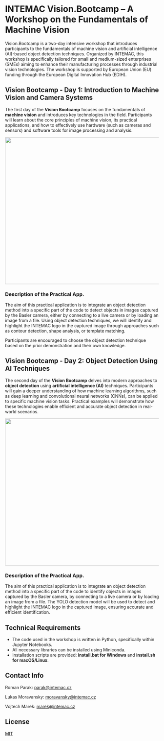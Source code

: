 # INTEMAC Vision.Bootcamp – A Workshop on the Fundamentals of Machine Vision

Vision.Bootcamp is a two-day intensive workshop that introduces participants to the fundamentals of machine vision and artificial intelligence (AI)-based object detection techniques. Organized by INTEMAC, this workshop is specifically tailored for small and medium-sized enterprises (SMEs) aiming to enhance their manufacturing processes through industrial vision technologies. The workshop is supported by European Union (EU) funding through the European Digital Innovation Hub (EDIH).

## Vision Bootcamp - Day 1: Introduction to Machine Vision and Camera Systems

The first day of the **Vision Bootcamp** focuses on the fundamentals of **machine vision** and introduces key technologies in the field. Participants will learn about the core principles of machine vision, its practical applications, and how to effectively use hardware (such as cameras and sensors) and software tools for image processing and analysis.

<p align="center">
  <img src="https://github.com/rparak/INTEMAC_Vision_Bootcamp//blob/main/images/Image_Rule_Based.png?raw=true" width="600" height="480">
</p>

### Description of the Practical App.

The aim of this practical application is to integrate an object detection method into a specific part of the code to detect objects in images captured by the Basler camera, either by connecting to a live camera or by loading an image from a file. Using object detection techniques, we will identify and highlight the INTEMAC logo in the captured image through approaches such as contour detection, shape analysis, or template matching.

Participants are encouraged to choose the object detection technique based on the prior demonstration and their own knowledge.

## Vision Bootcamp - Day 2: Object Detection Using AI Techniques

The second day of the **Vision Bootcamp** delves into modern approaches to **object detection** using **artificial intelligence (AI)** techniques. Participants will gain a deeper understanding of how machine learning algorithms, such as deep learning and convolutional neural networks (CNNs), can be applied to specific machine vision tasks. Practical examples will demonstrate how these technologies enable efficient and accurate object detection in real-world scenarios.

<p align="center">
  <img src="https://github.com/rparak/INTEMAC_Vision_Bootcamp//blob/main/images/Image_AI.png?raw=true" width="600" height="480">
</p>

### Description of the Practical App.

The aim of this practical application is to integrate an object detection method into a specific part of the code to identify objects in images captured by the Basler camera, by connecting to a live camera or by loading an image from a file. The YOLO detection model will be used to detect and highlight the INTEMAC logo in the captured image, ensuring accurate and efficient identification.

## Technical Requirements

- The code used in the workshop is written in Python, specifically within Jupyter Notebooks.
- All necessary libraries can be installed using Miniconda.
- Installation scripts are provided: **install.bat for Windows** and **install.sh for macOS/Linux**.

## Contact Info
Roman Parak: [parak@intemac.cz](mailto:parak@intemac.cz)

Lukas Moravansky: [moravansky@intemac.cz](mailto:moravansky@intemac.cz)

Vojtech Marek: [marek@intemac.cz](mailto:marek@intemac.cz)

## License
[MIT](https://choosealicense.com/licenses/mit/)
